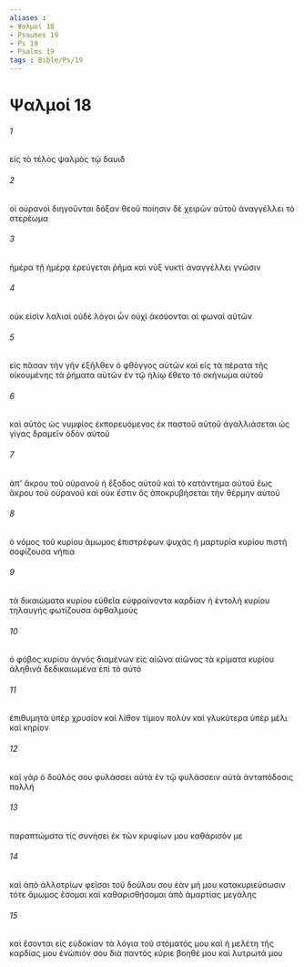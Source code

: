 ```yaml
---
aliases : 
- Ψαλμοί 18
- Psaumes 19
- Ps 19
- Psalms 19
tags : Bible/Ps/19
---
```


# Ψαλμοί 18

###### 1
εἰς τὸ τέλος ψαλμὸς τῷ δαυιδ
###### 2
οἱ οὐρανοὶ διηγοῦνται δόξαν θεοῦ ποίησιν δὲ χειρῶν αὐτοῦ ἀναγγέλλει τὸ στερέωμα
###### 3
ἡμέρα τῇ ἡμέρᾳ ἐρεύγεται ῥῆμα καὶ νὺξ νυκτὶ ἀναγγέλλει γνῶσιν
###### 4
οὐκ εἰσὶν λαλιαὶ οὐδὲ λόγοι ὧν οὐχὶ ἀκούονται αἱ φωναὶ αὐτῶν
###### 5
εἰς πᾶσαν τὴν γῆν ἐξῆλθεν ὁ φθόγγος αὐτῶν καὶ εἰς τὰ πέρατα τῆς οἰκουμένης τὰ ῥήματα αὐτῶν ἐν τῷ ἡλίῳ ἔθετο τὸ σκήνωμα αὐτοῦ
###### 6
καὶ αὐτὸς ὡς νυμφίος ἐκπορευόμενος ἐκ παστοῦ αὐτοῦ ἀγαλλιάσεται ὡς γίγας δραμεῖν ὁδὸν αὐτοῦ
###### 7
ἀπ' ἄκρου τοῦ οὐρανοῦ ἡ ἔξοδος αὐτοῦ καὶ τὸ κατάντημα αὐτοῦ ἕως ἄκρου τοῦ οὐρανοῦ καὶ οὐκ ἔστιν ὃς ἀποκρυβήσεται τὴν θέρμην αὐτοῦ
###### 8
ὁ νόμος τοῦ κυρίου ἄμωμος ἐπιστρέφων ψυχάς ἡ μαρτυρία κυρίου πιστή σοφίζουσα νήπια
###### 9
τὰ δικαιώματα κυρίου εὐθεῖα εὐφραίνοντα καρδίαν ἡ ἐντολὴ κυρίου τηλαυγής φωτίζουσα ὀφθαλμούς
###### 10
ὁ φόβος κυρίου ἁγνός διαμένων εἰς αἰῶνα αἰῶνος τὰ κρίματα κυρίου ἀληθινά δεδικαιωμένα ἐπὶ τὸ αὐτό
###### 11
ἐπιθυμητὰ ὑπὲρ χρυσίον καὶ λίθον τίμιον πολὺν καὶ γλυκύτερα ὑπὲρ μέλι καὶ κηρίον
###### 12
καὶ γὰρ ὁ δοῦλός σου φυλάσσει αὐτά ἐν τῷ φυλάσσειν αὐτὰ ἀνταπόδοσις πολλή
###### 13
παραπτώματα τίς συνήσει ἐκ τῶν κρυφίων μου καθάρισόν με
###### 14
καὶ ἀπὸ ἀλλοτρίων φεῖσαι τοῦ δούλου σου ἐὰν μή μου κατακυριεύσωσιν τότε ἄμωμος ἔσομαι καὶ καθαρισθήσομαι ἀπὸ ἁμαρτίας μεγάλης
###### 15
καὶ ἔσονται εἰς εὐδοκίαν τὰ λόγια τοῦ στόματός μου καὶ ἡ μελέτη τῆς καρδίας μου ἐνώπιόν σου διὰ παντός κύριε βοηθέ μου καὶ λυτρωτά μου
